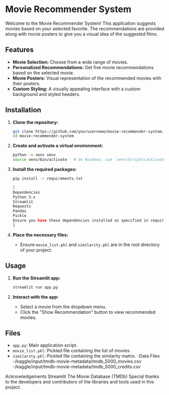 # Movie Recommender System

Welcome to the Movie Recommender System! This application suggests movies based on your selected favorite. The recommendations are provided along with movie posters to give you a visual idea of the suggested films.

## Features

- **Movie Selection:** Choose from a wide range of movies.
- **Personalized Recommendations:** Get five movie recommendations based on the selected movie.
- **Movie Posters:** Visual representation of the recommended movies with their posters.
- **Custom Styling:** A visually appealing interface with a custom background and styled headers.

## Installation

1. **Clone the repository:**
    ```bash
    git clone https://github.com/yourusername/movie-recommender-system.git
    cd movie-recommender-system
    ```

2. **Create and activate a virtual environment:**
    ```bash
    python -m venv venv
    source venv/bin/activate   # On Windows, use `venv\Scripts\activate`
    ```

3. **Install the required packages:**
    ```bash
    pip install -r requirements.txt

    [
    Dependencies
    Python 3.x
    Streamlit
    Requests
    Pandas
    Pickle
    Ensure you have these dependencies installed as specified in requirements.txt.
    ]
    ```

4. **Place the necessary files:**
    - Ensure `movie_list.pkl` and `similarity.pkl` are in the root directory of your project.

## Usage

1. **Run the Streamlit app:**
    ```bash
    streamlit run app.py
    ```

2. **Interact with the app:**
    - Select a movie from the dropdown menu.
    - Click the "Show Recommendation" button to view recommended movies.

## Files

- `app.py`: Main application script.
- `movie_list.pkl`: Pickled file containing the list of movies.
- `similarity.pkl`: Pickled file containing the similarity matrix.
-Data Files
   -/kaggle/input/tmdb-movie-metadata/tmdb_5000_movies.csv
   -/kaggle/input/tmdb-movie-metadata/tmdb_5000_credits.csv

  
Acknowledgements
Streamlit
The Movie Database (TMDb)
Special thanks to the developers and contributors of the libraries and tools used in this project.

